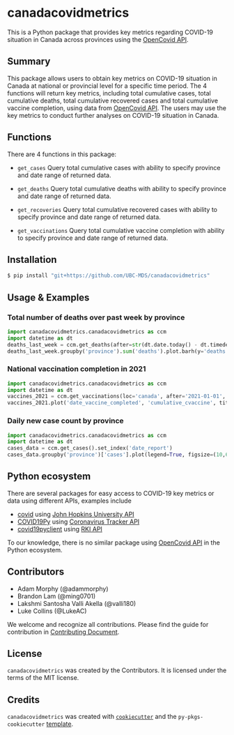 # canadacovidmetrics

This is a Python package that provides key metrics regarding COVID-19 situation in Canada across provinces using the [OpenCovid API](https://opencovid.ca/api/).

## Summary

This package allows users to obtain key metrics on COVID-19 situation in Canada at national or provincial level for a specific time period. The 4 functions will return key metrics, including total cumulative cases, total cumulative deaths, total cumulative recovered cases and total cumulative vaccine completion, using data from [OpenCovid API](https://opencovid.ca/api/). The users may use the key metrics to conduct further analyses on COVID-19 situation in Canada.

## Functions

There are 4 functions in this package:

-   `get_cases` Query total cumulative cases with ability to specify province and date range of returned data.

-   `get_deaths` Query total cumulative deaths with ability to specify province and date range of returned data.

-   `get_recoveries` Query total cumulative recovered cases with ability to specify province and date range of returned data.

-   `get_vaccinations` Query total cumulative vaccine completion with ability to specify province and date range of returned data.

## Installation

```bash
$ pip install "git+https://github.com/UBC-MDS/canadacovidmetrics"
```

## Usage & Examples

### Total number of deaths over past week by province

```python
import canadacovidmetrics.canadacovidmetrics as ccm
import datetime as dt
deaths_last_week = ccm.get_deaths(after=str(dt.date.today() - dt.timedelta(days=7)))
deaths_last_week.groupby('province').sum('deaths').plot.barh(y='deaths', title='Deaths by province in past week');
```

### National vaccination completion in 2021

```python
import canadacovidmetrics.canadacovidmetrics as ccm
import datetime as dt
vaccines_2021 = ccm.get_vaccinations(loc='canada', after='2021-01-01', before='2021-12-31')
vaccines_2021.plot('date_vaccine_completed', 'cumulative_cvaccine', title='Cumulative national vaccinations');
```

### Daily new case count by province

```python
import canadacovidmetrics.canadacovidmetrics as ccm
import datetime as dt
cases_data = ccm.get_cases().set_index('date_report')
cases_data.groupby('province')['cases'].plot(legend=True, figsize=(10,6), title='Number of reported cases by day by province');
```

## Python ecosystem

There are several packages for easy access to COVID-19 key metrics or data using different APIs, examples include
- [covid](https://github.com/nf1s/covid) using [John Hopkins University API](https://coronavirus.jhu.edu/about/)
- [COVID19Py](https://github.com/Kamaropoulos/COVID19Py) using [Coronavirus Tracker API](https://github.com/ExpDev07/coronavirus-tracker-api)
- [covid19pyclient](https://github.com/NiklasTiede/covid19pyclient) using [RKI API](https://github.com/marlon360/rki-covid-api)

To our knowledge, there is no similar package using [OpenCovid API](https://opencovid.ca/api/) in the Python ecosystem.

## Contributors

-   Adam Morphy (@adammorphy)
-   Brandon Lam (@ming0701)
-   Lakshmi Santosha Valli Akella (@valli180)
-   Luke Collins (@LukeAC)

We welcome and recognize all contributions. Please find the guide for contribution in [Contributing Document](https://github.com/UBC-MDS/canadacovidmetrics/blob/main/CONTRIBUTING.md).

## License

`canadacovidmetrics` was created by the Contributors. It is licensed under the terms of the MIT license.

## Credits

`canadacovidmetrics` was created with [`cookiecutter`](https://cookiecutter.readthedocs.io/en/latest/) and the `py-pkgs-cookiecutter` [template](https://github.com/py-pkgs/py-pkgs-cookiecutter).
